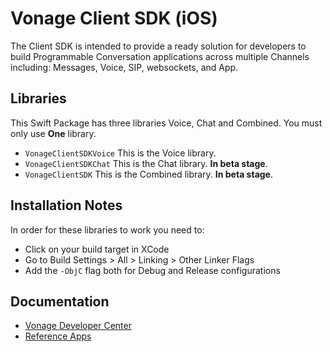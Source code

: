 # Vonage Client SDK (iOS)

The Client SDK is intended to provide a ready solution for developers to build Programmable Conversation applications across multiple Channels including: Messages, Voice, SIP, websockets, and App.

## Libraries

This Swift Package has three libraries Voice, Chat and Combined. You must only use **One** library.

- `VonageClientSDKVoice` This is the Voice library.
- `VonageClientSDKChat` This is the Chat library. **In beta stage**.
- `VonageClientSDK` This is the Combined library. **In beta stage**.

## Installation Notes

In order for these libraries to work you need to:

- Click on your build target in XCode
- Go to Build Settings > All > Linking > Other Linker Flags
- Add the `-ObjC` flag both for Debug and Release configurations

## Documentation

- [Vonage Developer Center](https://developer.vonage.com/en/vonage-client-sdk/overview)
- [Reference Apps](https://github.com/Vonage-Community/reference-client_sdk-ios-android-js-node-deno-usecases)
